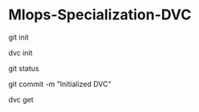 # Mlops-Specialization-DVC

git init

dvc init

git status

git commit -m "Initialized DVC"

dvc get <link>

